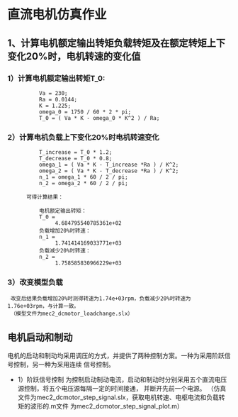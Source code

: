 # 直流电机仿真作业
##  1、计算电机额定输出转矩负载转矩及在额定转矩上下变化20%时，电机转速的变化值
###       1）计算电机额定输出转矩T_0:
```
          Va = 230;  
          Ra = 0.0144;  
          K = 1.225;  
          omega_0 = 1750 / 60 * 2 * pi;  
          T_0 = ( Va * K - omega_0 * K^2 ) / Ra;
```

###       2）计算电机负载上下变化20%时电机转速变化
```
          T_increase = T_0 * 1.2;
          T_decrease = T_0 * 0.8;
          omega_1 = ( Va * K - T_increase *Ra ) / K^2;
          omega_2 = ( Va * K - T_decrease *Ra ) / K^2;
          n_1 = omega_1 * 60 / 2 / pi;
          n_2 = omega_2 * 60 / 2 / pi;
```

          可得计算结果：
```
          电机额定输出转矩：
          T_0 =
               4.684795540785361e+02
          负载增加20%时转速：
          n_1 =
               1.741414169033771e+03
          负载减少20%时转速：
          n_2 =
               1.758585830966229e+03
```

###       3）改变模型负载
     改变后结果负载增加20%时测得转速为1.74e+03rpm，负载减少20%时转速为1.76e+03rpm，与计算一致。
     （模型文件为mec2_dcmotor_loadchange.slx）

##        电机启动和制动
电机的启动和制动均采用调压的方式，并提供了两种控制方案。一种为采用阶跃信号控制，另一种为采用连续
信号控制。
- 1）阶跃信号控制
    为控制启动制动电流，启动和制动时分别采用五个直流电压源控制，将五个电压源每隔一定的时间接通，
    并断开先前一个电源。
    （仿真文件为mec2_dcmotor_step_signal.slx，获取电机转速、电枢电流和负载转矩的波形的.m文件
    为mec2_dcmotor_step_signal_plot.m）
